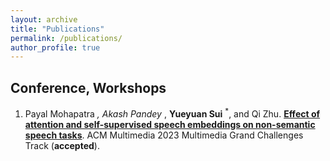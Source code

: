 ```yaml
---
layout: archive
title: "Publications"
permalink: /publications/
author_profile: true
---
```


Conference, Workshops
------
1. Payal Mohapatra <sup>*</sup>, Akash Pandey <sup>*</sup>, **Yueyuan Sui** <sup>*</sup>, and Qi Zhu. [**Effect of attention and self-supervised speech embeddings on non-semantic speech tasks**](https://arxiv.org/abs/2308.14359). ACM Multimedia 2023 Multimedia Grand Challenges Track (**accepted**).
